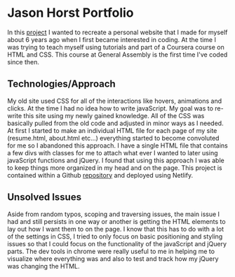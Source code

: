# Jason Horst Portfolio
In this [project](https://celadon-cannoli-9eead4.netlify.app/) I wanted to recreate a personal website that I made for myself about 6 years ago when I first became interested in coding.  At the time I was trying to teach myself using tutorials and part of a Coursera course on HTML and CSS.  This course at General Assembly is the first time I've coded since then.   
## Technologies/Approach
My old site used CSS for all of the interactions like hovers, animations and clicks.  At the time I had no idea how to write javaScript.  My goal was to re-write this site using my newly gained knowledge.  All of the CSS was basically pulled from the old code and adjusted in minor ways as I needed. At first I started to make an individual HTML file for each page of my site (resume.html, about.html etc...) everything started to become convoluted for me so I abandoned this approach.  I have a single HTML file that contains a few divs with classes for me to attach what ever I wanted to later using javaScript functions and jQuery. I found that using this approach I was able to keep things more organized in my head and on the page. This project is contained within a Github [repository](https://github.com/IntuitiveHarmony/portfolio) and deployed using Netlify.
## Unsolved Issues
Aside from random typos, scoping and traversing issues, the main issue I had and still persists in one way or another is getting the HTML elements to lay out how I want them to on the page.  I know that this has to do with a lot of the settings in CSS, I tried to only focus on basic positioning and styling issues so that I could focus on the functionality of the javaScript and jQuery parts.  The dev tools in chrome were really useful to me in helping me to visualize where everything was and also to test and track how my jQuery was changing the HTML.
